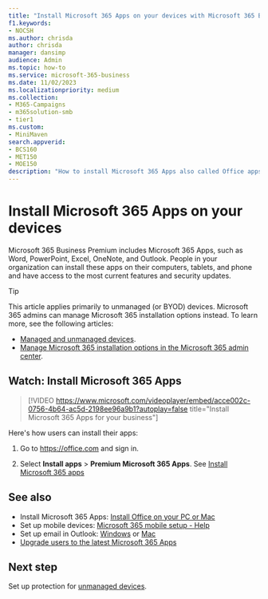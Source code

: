 ```yaml
---
title: "Install Microsoft 365 Apps on your devices with Microsoft 365 Business Premium"
f1.keywords:
- NOCSH
ms.author: chrisda
author: chrisda
manager: dansimp
audience: Admin
ms.topic: how-to
ms.service: microsoft-365-business
ms.date: 11/02/2023
ms.localizationpriority: medium
ms.collection: 
- M365-Campaigns
- m365solution-smb
- tier1
ms.custom:
- MiniMaven
search.appverid:
- BCS160
- MET150
- MOE150
description: "How to install Microsoft 365 Apps also called Office apps on your devices in Microsoft 365 Business Premium."
---
```


# Install Microsoft 365 Apps on your devices

Microsoft 365 Business Premium includes Microsoft 365 Apps, such as Word, PowerPoint, Excel, OneNote, and Outlook. People in your organization can install these apps on their computers, tablets, and phone and have access to the most current features and security updates.

> [!TIP]
> This article applies primarily to unmanaged (or BYOD) devices. Microsoft 365 admins can manage Microsoft 365 installation options instead. To learn more, see the following articles:
>
> - [Managed and unmanaged devices](m365bp-managed-unmanaged-devices.md).
> - [Manage Microsoft 365 installation options in the Microsoft 365 admin center](/DeployOffice/manage-software-download-settings-office-365).

## Watch: Install Microsoft 365 Apps

> [!VIDEO https://www.microsoft.com/videoplayer/embed/acce002c-0756-4b64-ac5d-2198ee96a9b1?autoplay=false title="Install Microsoft 365 Apps for your business"]

Here's how users can install their apps:

1. Go to <https://office.com> and sign in.

2. Select  **Install apps** \> **Premium Microsoft 365 Apps**. See [Install Microsoft 365 apps](../admin/setup/install-applications.md)

## See also

- Install Microsoft 365 Apps:  [Install Office on your PC or Mac](https://support.microsoft.com/office/4414eaaf-0478-48be-9c42-23adc4716658)
- Set up mobile devices: [Microsoft 365 mobile setup - Help](https://support.microsoft.com/office/7dabb6cb-0046-40b6-81fe-767e0b1f014f)
- Set up email in Outlook: [Windows](https://support.microsoft.com/office/6e27792a-9267-4aa4-8bb6-c84ef146101b) or [Mac](https://support.microsoft.com/office/6e27792a-9267-4aa4-8bb6-c84ef146101b#PickTab=Outlook_for_Mac)
- [Upgrade users to the latest Microsoft 365 Apps](../admin/setup/upgrade-users-to-latest-office-client.md)

## Next step

Set up protection for [unmanaged devices](m365bp-protect-pcs-macs.md).
